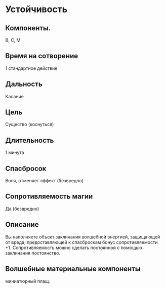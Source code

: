 # Устойчивость 
## Компоненты.
В, С, М
## Время на сотворение
1 стандартное действие
## Дальность
Касание
## Цель
Существо (коснуться)
## Длительность
1 минута
## Спасбросок
Воля, отменяет эффект (безвредно)
## Сопротивляемость магии
Да (безвредно)
## Описание
Вы наполняете объект заклинания волшебной энергией, защищающей от вреда, предоставляющей к спасброскам бонус сопротивляемости +1.
Сопротивляемость можно сделать постоянной с помощью заклинания постоянство.
##  Волшебные материальные компоненты
миниатюрный плащ.